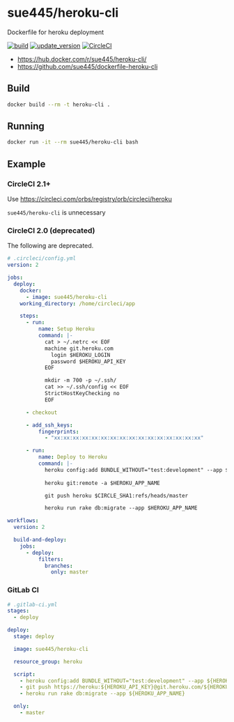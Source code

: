 # sue445/heroku-cli
Dockerfile for heroku deployment

[![build](https://github.com/sue445/dockerfile-heroku-cli/actions/workflows/build.yml/badge.svg)](https://github.com/sue445/dockerfile-heroku-cli/actions/workflows/build.yml)
[![update_version](https://github.com/sue445/dockerfile-heroku-cli/actions/workflows/update_version.yml/badge.svg)](https://github.com/sue445/dockerfile-heroku-cli/actions/workflows/update_version.yml)
[![CircleCI](https://circleci.com/gh/sue445/dockerfile-heroku-cli/tree/master.svg?style=svg)](https://circleci.com/gh/sue445/dockerfile-heroku-cli/tree/master)

* https://hub.docker.com/r/sue445/heroku-cli/
* https://github.com/sue445/dockerfile-heroku-cli

## Build
```bash
docker build --rm -t heroku-cli .
```

## Running
```bash
docker run -it --rm sue445/heroku-cli bash
```

## Example
### CircleCI 2.1+
Use https://circleci.com/orbs/registry/orb/circleci/heroku

`sue445/heroku-cli` is unnecessary

### CircleCI 2.0 (deprecated)
The following are deprecated.

```yml
# .circleci/config.yml
version: 2

jobs:
  deploy:
    docker:
      - image: sue445/heroku-cli
    working_directory: /home/circleci/app

    steps:
      - run:
          name: Setup Heroku
          command: |-
            cat > ~/.netrc << EOF
            machine git.heroku.com
              login $HEROKU_LOGIN
              password $HEROKU_API_KEY
            EOF

            mkdir -m 700 -p ~/.ssh/
            cat >> ~/.ssh/config << EOF
            StrictHostKeyChecking no
            EOF

      - checkout

      - add_ssh_keys:
          fingerprints:
            - "xx:xx:xx:xx:xx:xx:xx:xx:xx:xx:xx:xx:xx:xx:xx:xx"

      - run:
          name: Deploy to Heroku
          command: |-
            heroku config:add BUNDLE_WITHOUT="test:development" --app $HEROKU_APP_NAME
            
            heroku git:remote -a $HEROKU_APP_NAME 

            git push heroku $CIRCLE_SHA1:refs/heads/master

            heroku run rake db:migrate --app $HEROKU_APP_NAME

workflows:
  version: 2

  build-and-deploy:
    jobs:
      - deploy:
          filters:
            branches:
              only: master
```

### GitLab CI
```yml
# .gitlab-ci.yml
stages:
  - deploy

deploy:
  stage: deploy

  image: sue445/heroku-cli

  resource_group: heroku

  script:
    - heroku config:add BUNDLE_WITHOUT="test:development" --app ${HEROKU_APP_NAME}
    - git push https://heroku:${HEROKU_API_KEY}@git.heroku.com/${HEROKU_APP_NAME}.git ${CI_COMMIT_SHA}:master
    - heroku run rake db:migrate --app ${HEROKU_APP_NAME}

  only:
    - master
```
